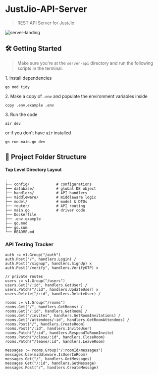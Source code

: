 # JustJio-API-Server

> REST API Server for JustJio

![server-landing](../client/public/assets/JustJio-Server.gif)

## 🛠 Getting Started

> Make sure you're at the `server-api` directory and run the following scripts in the terminal.

1\. Install dependencies

```terminal
go mod tidy
```

2\. Make a copy of `.env` and populate the environment variables inside

```terminal
copy .env.example .env
```

3\. Run the code

```terminal
air dev
```

or if you don't have `air` installed

```terminal
go run main.go dev
```

## 📂 Project Folder Structure

#### Top Level Directory Layout

```terminal
.
├── config/            # configurations
├── database/          # global DB object
├── handlers/          # API handlers
├── middleware/        # middleware logic
├── model/             # model & DTOs
├── router/            # API routing
├── main.go            # driver code
├── Dockerfile
├── .env.example
├── go.mod
├── go.sum
└── README.md
```

### API Testing Tracker

```
auth := v1.Group("/auth")
auth.Post("/", handlers.Login) /
auth.Post("/signup", handlers.SignUp) x
auth.Post("/verify", handlers.VerifyOTP) x

// private routes
users := v1.Group("/users")
users.Get("/:id", handlers.GetUser) /
users.Patch("/:id", handlers.UpdateUser) x
users.Delete("/:id", handlers.DeleteUser) /

rooms := v1.Group("/rooms")
rooms.Get("/", handlers.GetRooms) /
rooms.Get("/:id", handlers.GetRoom) /
rooms.Get("/invites", handlers.GetRoomInvitations) /
rooms.Get("/attendees/:id", handlers.GetRoomAttendees) /
rooms.Post("/", handlers.CreateRoom)
rooms.Post("/:id", handlers.InviteUser)
rooms.Patch("/:id", handlers.RespondToRoomInvite)
rooms.Patch("/close/:id", handlers.CloseRoom)
rooms.Patch("/leave/:id", handlers.LeaveRoom)

messages := rooms.Group("/:roomId/messages")
messages.Use(middleware.IsUserInRoom)
messages.Get("/", handlers.GetMessages)
messages.Get("/:id", handlers.GetMessage)
messages.Post("/", handlers.CreateMessage)
```

